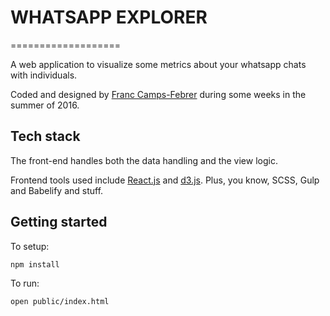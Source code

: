 # WHATSAPP EXPLORER
===================

A web application to visualize some metrics about
your whatsapp chats with individuals.

Coded and designed by [Franc Camps-Febrer](www.github.com/francamps) during some weeks in the summer of 2016.

Tech stack
----------

The front-end handles both the data handling and the view logic.

Frontend tools used include [React.js](https://facebook.github.io/react/) and [d3.js](https://d3js.org).
Plus, you know, SCSS, Gulp and Babelify and stuff.


Getting started
----------------

To setup:

    npm install

To run:

    open public/index.html

